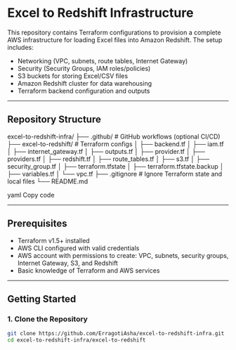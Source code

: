 # Excel to Redshift Infrastructure

This repository contains Terraform configurations to provision a complete AWS infrastructure for loading Excel files into Amazon Redshift. The setup includes:

- Networking (VPC, subnets, route tables, Internet Gateway)  
- Security (Security Groups, IAM roles/policies)  
- S3 buckets for storing Excel/CSV files  
- Amazon Redshift cluster for data warehousing  
- Terraform backend configuration and outputs  

---

## Repository Structure

excel-to-redshift-infra/
├── .github/ # GitHub workflows (optional CI/CD)
├── excel-to-redshift/ # Terraform configs
│ ├── backend.tf
│ ├── iam.tf
│ ├── internet_gateway.tf
│ ├── outputs.tf
│ ├── provider.tf
│ ├── providers.tf
│ ├── redshift.tf
│ ├── route_tables.tf
│ ├── s3.tf
│ ├── security_group.tf
│ ├── terraform.tfstate
│ ├── terraform.tfstate.backup
│ ├── variables.tf
│ └── vpc.tf
├── .gitignore # Ignore Terraform state and local files
└── README.md

yaml
Copy code

---

## Prerequisites

- Terraform v1.5+ installed  
- AWS CLI configured with valid credentials  
- AWS account with permissions to create: VPC, subnets, security groups, Internet Gateway, S3, and Redshift  
- Basic knowledge of Terraform and AWS services  

---

## Getting Started

### 1. Clone the Repository

```bash
git clone https://github.com/ErragotiAsha/excel-to-redshift-infra.git
cd excel-to-redshift-infra/excel-to-redshift

